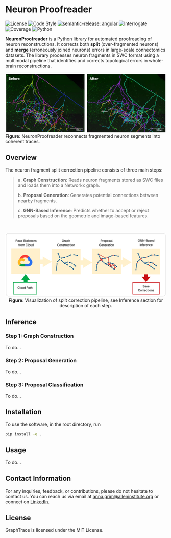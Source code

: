 # Neuron Proofreader

[![License](https://img.shields.io/badge/license-MIT-brightgreen)](LICENSE)
![Code Style](https://img.shields.io/badge/code%20style-black-black)
[![semantic-release: angular](https://img.shields.io/badge/semantic--release-angular-e10079?logo=semantic-release)](https://github.com/semantic-release/semantic-release)
![Interrogate](https://img.shields.io/badge/interrogate-37.5%25-red)
![Coverage](https://img.shields.io/badge/coverage-100%25-brightgreen?logo=codecov)
![Python](https://img.shields.io/badge/python->=3.7-blue?logo=python)


<b> NeuronProofreader</b> is a Python library for automated proofreading of neuron reconstructions. It corrects both <b>split</b>  (over-fragmented neurons) and <b>merge</b>  (erroneously joined neurons) errors in large-scale connectomics datasets. The library processes neuron fragments in SWC format using a multimodal pipeline that identifies and corrects topological errors in whole-brain reconstructions.

<p>
  <img src="imgs/result.png" width="900" alt="">
  <br>
   <b> Figure: </b>NeuronProofreader reconnects fragmented neuron segments into coherent traces.
</p>

## Overview

The neuron fragment split correction pipeline consists of three main steps:

<blockquote>
  <p>a. <strong>Graph Construction</strong>: Reads neuron fragments stored as SWC files and loads them into a Networkx graph.</p>
  <p>b. <strong>Proposal Generation</strong>: Generates potential connections between nearby fragments.</p>
  <p>c. <strong>GNN-Based Inference</strong>: Predicts whether to accept or reject proposals based on the geometric and image-based features.</p>
</blockquote>
<br>

<p align="center">
  <img src="imgs/pipeline.png" width="800" alt="pipeline">
    <br>
  <b> Figure: </b>Visualization of split correction pipeline, see Inference section for description of each step.
</p>


## Inference

### Step 1: Graph Construction

To do...

### Step 2: Proposal Generation

To do...

### Step 3: Proposal Classification

To do...

## Installation
To use the software, in the root directory, run
```bash
pip install -e .
```

## Usage

To do...

## Contact Information
For any inquiries, feedback, or contributions, please do not hesitate to contact us. You can reach us via email at anna.grim@alleninstitute.org or connect on [LinkedIn](https://www.linkedin.com/in/anna-m-grim/).

## License
GraphTrace is licensed under the MIT License.
